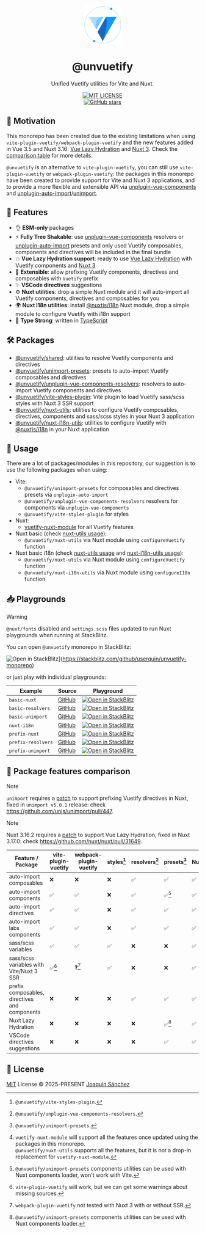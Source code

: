 <br>

<p align="center">
  <picture>
    <source media="(prefers-color-scheme: dark)" srcset="https://github.com/userquin/unvuetify-monorepo/blob/main/vuetify-logo-dark-atom.svg" height="100px" />
    <img height="100px" src="https://github.com/userquin/unvuetify-monorepo/blob/main/vuetify-logo-light-atom.svg">
  </picture>
</p>

<h1 align="center">@unvuetify</h1>

<p align="center">
Unified Vuetify utilities for Vite and Nuxt.
</p>

<p align='center'>
<a href="https://github.com/userquin/unvuetify-monorepo/tree/main/LICENSE" target="__blank">
  <img alt="MIT LICENSE" src="https://img.shields.io/npm/l/@unvuetify/unimport-presets.svg?style=flat&colorA=18181B&colorB=1867C0">
</a>
<br>
<a href="https://github.com/userquin/unvuetify-monorepo" target="__blank">
  <img alt="GitHub stars" src="https://img.shields.io/github/stars/userquin/unvuetify-monorepo?style=social">
</a>
</p>

## 🚨 Motivation

This monorepo has been created due to the existing limitations when using `vite-plugin-vuetify/webpack-plugin-vuetify` and the new features added in Vue 3.5 and Nuxt 3.16: [Vue Lazy Hydration](https://blog.vuejs.org/posts/vue-3-5#lazy-hydration) and [Nuxt 3](https://nuxt.com/blog/v3-16#%EF%B8%8F-delayed-hydration-support). Check the [comparison table](#-package-features-comparison) for more details.

`@unvuetify` is an alternative to `vite-plugin-vuetify`, you can still use `vite-plugin-vuetify` or `webpack-plugin-vuetify`: the packages in this monorepo have been created to provide support for Vite and Nuxt 3 applications, and to provide a more flexible and extensible API via [unplugin-vue-components](https://github.com/unplugin/unplugin-vue-components) and [unplugin-auto-import](https://github.com/unplugin/unplugin-auto-import)/[unimport](https://github.com/unjs/unimport).

## 🚀 Features

- 👌 **ESM-only** packages
- ⚡ **Fully Tree Shakable**: use [unplugin-vue-components](https://github.com/unplugin/unplugin-vue-components) resolvers or [unplugin-auto-import](https://github.com/unplugin/unplugin-auto-import) presets and only used Vuetify composables, components and directives will be included in the final bundle
- 💥 **Vue Lazy Hydration support**: ready to use [Vue Lazy Hydration](https://blog.vuejs.org/posts/vue-3-5#lazy-hydration) with Vuetify components and [Nuxt 3](https://nuxt.com/blog/v3-16#%EF%B8%8F-delayed-hydration-support)
- 🔌 **Extensible**: allow prefixing Vuetify components, directives and composables with `Vuetify` prefix
- ✨ **VSCode directives** suggestions
- ⚙️ **Nuxt utilities**: drop a simple Nuxt module and it will auto-import all Vuetify components, directives and composables for you
- 🌍 **Nuxt I18n utilities**: install [@nuxtjs/i18n](https://github.com/nuxt-modules/i18n) Nuxt module, drop a simple module to configure Vuetify with i18n support
- 🦾 **Type Strong**: written in [TypeScript](https://www.typescriptlang.org/)

## 🛠️ Packages

- [@unvuetify/shared](./packages/shared): utilities to resolve Vuetify components and directives
- [@unvuetify/unimport-presets](./packages/unimport-presets): presets to auto-import Vuetify composables and directives
- [@unvuetify/unplugin-vue-components-resolvers](./packages/unplugin-vue-components-resolvers): resolvers to auto-import Vuetify components and directives
- [@unvuetify/vite-styles-plugin](./packages/styles-plugin): Vite plugin to load Vuetify sass/scss styles with Nuxt 3 SSR support
- [@unvuetify/nuxt-utils](./packages/nuxt-utils): utilities to configure Vuetify composables, directives, components and sass/scss styles in your Nuxt 3 application
- [@unvuetify/nuxt-i18n-utils](./packages/nuxt-i18n-utils): utilities to configure Vuetify with [@nuxtjs/i18n](https://github.com/nuxt-modules/i18n) in your Nuxt application

## 🦄 Usage

There are a lot of packages/modules in this repository, our suggestion is to use the following packages when using:
- Vite:
  - `@unvuetify/unimport-presets` for composables and directives presets via `unplugin-auto-import`
  - `@unvuetify/unplugin-vue-components-resolvers` resolvers for components via `unplugin-vue-components`
  - `@unvuetify/vite-styles-plugin` for styles
- Nuxt:
  - [vuetify-nuxt-module](https://nuxt.vuetifyjs.com/) for all Vuetify features
- Nuxt basic (check [nuxt-utils usage](./packages/nuxt-utils/README.md#-usage)):
  - `@unvuetify/nuxt-utils` via Nuxt module using `configureVuetify` function
- Nuxt basic i18n (check [nuxt-utils usage](./packages/nuxt-utils/README.md#-usage) and [nuxt-i18n-utils usage](./packages/nuxt-i18n-utils/README.md#-usage)):
  - `@unvuetify/nuxt-utils` via Nuxt module using `configureVuetify` function
  - `@unvuetify/nuxt-i18n-utils` via Nuxt module using `configureI18n` function

## 📥 Playgrounds

> [!WARNING]
> `@nuxt/fonts` disabled and `settings.scss` files updated to run Nuxt playgrounds when running at StackBlitz.

You can open `@unvuetify` monorepo in StackBlitz:

![Open in StackBlitz](https://developer.stackblitz.com/img/open_in_stackblitz.svg)](https://stackblitz.com/github/userquin/unvuetify-monorepo)

or just play with individual playgrounds:

| Example            | Source                                                                        | Playground                                                                                                                                                                                                                                                                     |
|--------------------|-------------------------------------------------------------------------------|--------------------------------------------------------------------------------------------------------------------------------------------------------------------------------------------------------------------------------------------------------------------------------|
| `basic-nuxt`       | [GitHub](https://github.com/userquin/unvuetify-monorepo/blob/main/playgrounds/basic-nuxt) | [![Open in StackBlitz](https://developer.stackblitz.com/img/open_in_stackblitz.svg)](https://stackblitz.com/fork/github/userquin/unvuetify-monorepo/blob/main/playgrounds/basic-nuxt?title='Nuxt%20playground%20auto-importing%20Vuetify%20components,%20directives%20and%20composables.') |
| `basic-resolvers`  | [GitHub](https://github.com/userquin/unvuetify-monorepo/blob/main/playgrounds/basic-resolvers) | [![Open in StackBlitz](https://developer.stackblitz.com/img/open_in_stackblitz.svg)](https://stackblitz.com/fork/github/userquin/unvuetify-monorepo/blob/main/playgrounds/basic-resolvers)                                                                                     |
| `basic-unimport`   | [GitHub](https://github.com/userquin/unvuetify-monorepo/blob/main/playgrounds/basic-unimport) | [![Open in StackBlitz](https://developer.stackblitz.com/img/open_in_stackblitz.svg)](https://stackblitz.com/fork/github/userquin/unvuetify-monorepo/blob/main/playgrounds/basic-unimport)                                                                                      |
| `nuxt-i18n`        | [GitHub](https://github.com/userquin/unvuetify-monorepo/blob/main/playgrounds/nuxt-i18n) | [![Open in StackBlitz](https://developer.stackblitz.com/img/open_in_stackblitz.svg)](https://stackblitz.com/fork/github/userquin/unvuetify-monorepo/blob/main/playgrounds/nuxt-i18n)                                                                                           |
| `prefix-nuxt`      | [GitHub](https://github.com/userquin/unvuetify-monorepo/blob/main/playgrounds/prefix-nuxt) | [![Open in StackBlitz](https://developer.stackblitz.com/img/open_in_stackblitz.svg)](https://stackblitz.com/fork/github/userquin/unvuetify-monorepo/blob/main/playgrounds/prefix-nuxt?title?'Nuxt%20playground%20prefixing%20Vuetify%20components,%20directives%20and%20composables.')       |
| `prefix-resolvers` | [GitHub](https://github.com/userquin/unvuetify-monorepo/blob/main/playgrounds/prefix-resolvers) | [![Open in StackBlitz](https://developer.stackblitz.com/img/open_in_stackblitz.svg)](https://stackblitz.com/fork/github/userquin/unvuetify-monorepo/blob/main/playgrounds/prefix-resolvers)                                                                                    |
| `prefix-unimport`  | [GitHub](https://github.com/userquin/unvuetify-monorepo/blob/main/playgrounds/prefix-unimport) | [![Open in StackBlitz](https://developer.stackblitz.com/img/open_in_stackblitz.svg)](https://stackblitz.com/fork/github/userquin/unvuetify-monorepo/blob/main/playgrounds/prefix-unimport)                                                                                     |

## 👀 Package features comparison

> [!NOTE]
> `unimport` requires a [patch](https://github.com/userquin/unvuetify-monorepo/blob/main/patches/unimport%404.2.0.patch) to support prefixing Vuetify directives in Nuxt, fixed in `unimport v5.0.1` release: check https://github.com/unjs/unimport/pull/447.

> [!NOTE]
> Nuxt 3.16.2 requires a [patch](https://github.com/userquin/unvuetify-monorepo/blob/main/patches/nuxt%403.16.2.patch) to support Vue Lazy Hydration, fixed in Nuxt 3.17.0: check https://github.com/nuxt/nuxt/pull/31649.

Feature / Package | vite-plugin-vuetify | webpack-plugin-vuetify | styles[^1] | resolvers[^2] | presets[^3] | Nuxt[^4] |
----------------|---------------------|------------------------|-----------------------|---------------|-------------|----------
auto-import composables | ❌                   | ❌                      | ❌                     | ✅             | ✅           | ✅
auto-import components | ✅                   | ✅                      | ❌                     | ✅             | ✅[^5]       | ✅
auto-import directives | ✅                   | ✅                      | ❌                     | ✅             | ✅           | ✅
auto-import labs components | ✅                   | ✅                      | ❌                     | ✅             | ✅           | ✅
sass/scss variables | ✅                   | ✅                      | ✅                     | ❌             | ❌           | ✅
sass/scss variables with Vite/Nuxt 3 SSR | ✅[^6]               | ❓[^7]                  | ✅                     | ❌             | ❌           | ✅
prefix composables, directives and components | ❌                   | ❌                      | ❌                     | ✅             | ✅           | ✅
Nuxt Lazy Hydration | ❌                   | ❌                      | ❌                     | ❌             | ✅[^8]       | ✅
VSCode directives suggestions | ❌                   | ❌                      | ❌                     | ❌             | ✅           | ✅

[^1]: `@unvuetify/vite-styles-plugin`.
[^2]: `@unvuetify/unplugin-vue-components-resolvers`.
[^3]: `@unvuetify/unimport-presets`.
[^4]: `vuetify-nuxt-module` will support all the features once updated using the packages in this monorepo.<br/>`@unvuetify/nuxt-utils` supports all the features, but it is not a drop-in replacement for `vuetify-nuxt-module`.
[^5]: `@unvuetify/unimport-presets` components utilities can be used with Nuxt components loader, won't work with Vite.
[^6]: `vite-plugin-vuetify` will work, but we can get some warnings about missing sources.
[^7]: `webpack-plugin-vuetify` not tested with Nuxt 3 with or without SSR.
[^8]: `@unvuetify/unimport-presets` components utilities can be used with Nuxt components loader.

## 📄 License

[MIT](./LICENSE) License &copy; 2025-PRESENT [Joaquín Sánchez](https://github.com/userquin)

